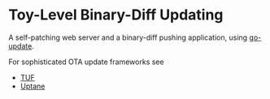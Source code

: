 # Toy-Level Binary-Diff Updating
A self-patching web server and a binary-diff pushing application, using
[go-update](https://github.com/inconshreveable/go-update).

For sophisticated OTA update frameworks see
  - [TUF](https://theupdateframework.io/)
  - [Uptane](https://uptane.github.io/)
